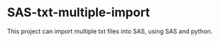 # SAS-txt-multiple-import
This project can import multiple txt files into SAS, using SAS and python.

